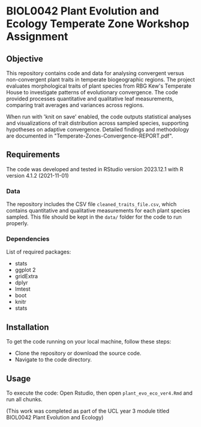 # BIOL0042 Plant Evolution and Ecology Temperate Zone Workshop Assignment

## Objective
This repository contains code and data for analysing convergent versus non-convergent plant traits in temperate biogeographic regions. The project evaluates morphological traits of plant species from RBG Kew's Temperate House to investigate patterns of evolutionary convergence. The code provided processes quantitative and qualitative leaf measurements, comparing trait averages and variances across regions.

When run with 'knit on save' enabled, the code outputs statistical analyses and visualizations of trait distribution across sampled species, supporting hypotheses on adaptive convergence. Detailed findings and methodology are documented in "Temperate-Zones-Convergence-REPORT.pdf".

## Requirements
The code was developed and tested in RStudio version 2023.12.1 with R version 4.1.2 (2021-11-01)

### Data
The repository includes the CSV file `cleaned_traits_file.csv`, which contains quantitative and qualitative measurements for each plant species sampled. This file should be kept in the `data/` folder for the code to run properly. 

### Dependencies
List of required packages:

- stats
- ggplot 2
- gridExtra
- dplyr
- lmtest
- boot
- knitr
- stats

## Installation
To get the code running on your local machine, follow these steps:

- Clone the repository or download the source code.
- Navigate to the code directory.

## Usage
To execute the code: Open Rstudio, then open `plant_evo_eco_ver4.Rmd` and run all chunks.

(This work was completed as part of the UCL year 3 module titled BIOL0042 Plant Evolution and Ecology)
